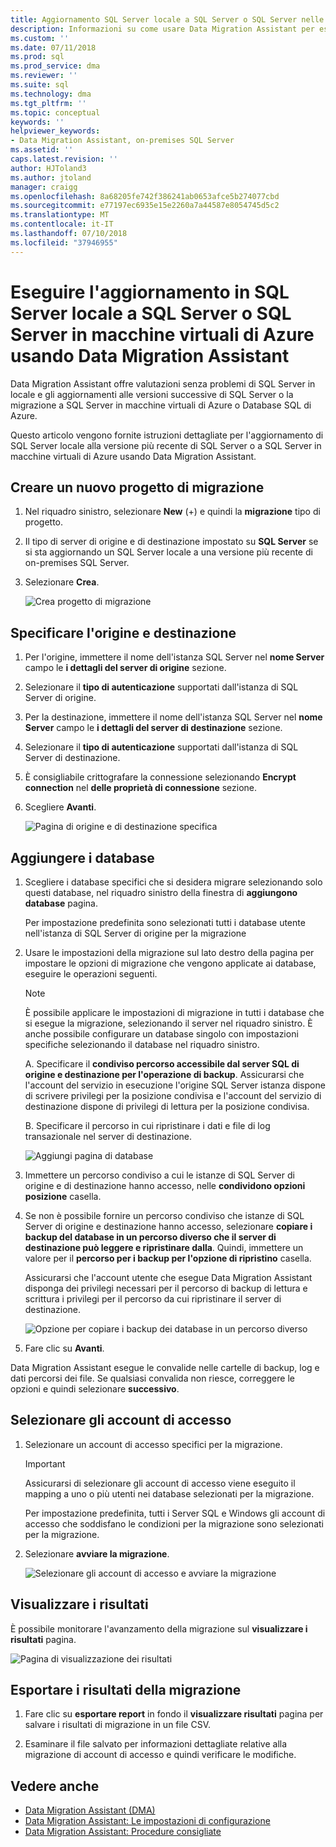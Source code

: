 ```yaml
---
title: Aggiornamento SQL Server locale a SQL Server o SQL Server nelle macchine virtuali di Azure usando Data Migration Assistant | Microsoft Docs
description: Informazioni su come usare Data Migration Assistant per eseguire l'aggiornamento di un Server SQL locale a una versione successiva di SQL Server o a SQL Server in macchine virtuali di Azure
ms.custom: ''
ms.date: 07/11/2018
ms.prod: sql
ms.prod_service: dma
ms.reviewer: ''
ms.suite: sql
ms.technology: dma
ms.tgt_pltfrm: ''
ms.topic: conceptual
keywords: ''
helpviewer_keywords:
- Data Migration Assistant, on-premises SQL Server
ms.assetid: ''
caps.latest.revision: ''
author: HJToland3
ms.author: jtoland
manager: craigg
ms.openlocfilehash: 8a68205fe742f386241ab0653afce5b274077cbd
ms.sourcegitcommit: e77197ec6935e15e2260a7a44587e8054745d5c2
ms.translationtype: MT
ms.contentlocale: it-IT
ms.lasthandoff: 07/10/2018
ms.locfileid: "37946955"
---
```

# <a name="upgrade-on-premises-sql-server-to-sql-server-or-sql-server-on-azure-vms-using-the-data-migration-assistant"></a>Eseguire l'aggiornamento in SQL Server locale a SQL Server o SQL Server in macchine virtuali di Azure usando Data Migration Assistant

Data Migration Assistant offre valutazioni senza problemi di SQL Server in locale e gli aggiornamenti alle versioni successive di SQL Server o la migrazione a SQL Server in macchine virtuali di Azure o Database SQL di Azure.

Questo articolo vengono fornite istruzioni dettagliate per l'aggiornamento di SQL Server locale alla versione più recente di SQL Server o a SQL Server in macchine virtuali di Azure usando Data Migration Assistant.   

## <a name="create-a-new-migration-project"></a>Creare un nuovo progetto di migrazione

1. Nel riquadro sinistro, selezionare **New** (+) e quindi la **migrazione** tipo di progetto.

2. Il tipo di server di origine e di destinazione impostato su **SQL Server** se si sta aggiornando un SQL Server locale a una versione più recente di on-premises SQL Server.

3. Selezionare **Crea**.

   ![Crea progetto di migrazione](../dma/media/NewCreate.png)

## <a name="specify-the-source-and-target"></a>Specificare l'origine e destinazione

1. Per l'origine, immettere il nome dell'istanza SQL Server nel **nome Server** campo le **i dettagli del server di origine** sezione. 

2. Selezionare il **tipo di autenticazione** supportati dall'istanza di SQL Server di origine.

3. Per la destinazione, immettere il nome dell'istanza SQL Server nel **nome Server** campo le **i dettagli del server di destinazione** sezione. 

4. Selezionare il **tipo di autenticazione** supportati dall'istanza di SQL Server di destinazione.

5. È consigliabile crittografare la connessione selezionando **Encrypt connection** nel **delle proprietà di connessione** sezione.

6. Scegliere **Avanti**.

   ![Pagina di origine e di destinazione specifica](../dma/media/SourceTarget.png)

## <a name="add-databases"></a>Aggiungere i database

1. Scegliere i database specifici che si desidera migrare selezionando solo questi database, nel riquadro sinistro della finestra di **aggiungono database** pagina.

   Per impostazione predefinita sono selezionati tutti i database utente nell'istanza di SQL Server di origine per la migrazione

2. Usare le impostazioni della migrazione sul lato destro della pagina per impostare le opzioni di migrazione che vengono applicate ai database, eseguire le operazioni seguenti.

   > [!NOTE]
   > È possibile applicare le impostazioni di migrazione in tutti i database che si esegue la migrazione, selezionando il server nel riquadro sinistro. È anche possibile configurare un database singolo con impostazioni specifiche selezionando il database nel riquadro sinistro.

    A. Specificare il **condiviso percorso accessibile dal server SQL di origine e destinazione per l'operazione di backup**. Assicurarsi che l'account del servizio in esecuzione l'origine SQL Server istanza dispone di scrivere privilegi per la posizione condivisa e l'account del servizio di destinazione dispone di privilegi di lettura per la posizione condivisa.

    B. Specificare il percorso in cui ripristinare i dati e file di log transazionale nel server di destinazione.

    ![Aggiungi pagina di database](../dma/media/AddDatabases.png)

3. Immettere un percorso condiviso a cui le istanze di SQL Server di origine e di destinazione hanno accesso, nelle **condividono opzioni posizione** casella.

4. Se non è possibile fornire un percorso condiviso che istanze di SQL Server di origine e destinazione hanno accesso, selezionare **copiare i backup del database in un percorso diverso che il server di destinazione può leggere e ripristinare dalla**. Quindi, immettere un valore per il **percorso per i backup per l'opzione di ripristino** casella. 

   Assicurarsi che l'account utente che esegue Data Migration Assistant disponga dei privilegi necessari per il percorso di backup di lettura e scrittura i privilegi per il percorso da cui ripristinare il server di destinazione.

   ![Opzione per copiare i backup dei database in un percorso diverso](../dma/media/CopyDatabaseDifferentLocation.png)

5. Fare clic su **Avanti**.

Data Migration Assistant esegue le convalide nelle cartelle di backup, log e dati percorsi dei file. Se qualsiasi convalida non riesce, correggere le opzioni e quindi selezionare **successivo**.

## <a name="select-logins"></a>Selezionare gli account di accesso

1. Selezionare un account di accesso specifici per la migrazione.

   > [!IMPORTANT]
   > Assicurarsi di selezionare gli account di accesso viene eseguito il mapping a uno o più utenti nei database selezionati per la migrazione.   

   Per impostazione predefinita, tutti i Server SQL e Windows gli account di accesso che soddisfano le condizioni per la migrazione sono selezionati per la migrazione.

2. Selezionare **avviare la migrazione**.

   ![Selezionare gli account di accesso e avviare la migrazione](../dma/media/SelectLogins.png)

## <a name="view-results"></a>Visualizzare i risultati

È possibile monitorare l'avanzamento della migrazione sul **visualizzare i risultati** pagina.

![Pagina di visualizzazione dei risultati](../dma/media/ViewResults.png)

## <a name="export-migration-results"></a>Esportare i risultati della migrazione

1. Fare clic su **esportare report** in fondo il **visualizzare risultati** pagina per salvare i risultati di migrazione in un file CSV.

2. Esaminare il file salvato per informazioni dettagliate relative alla migrazione di account di accesso e quindi verificare le modifiche.

## <a name="see-also"></a>Vedere anche

- [Data Migration Assistant (DMA)](../dma/dma-overview.md)
- [Data Migration Assistant: Le impostazioni di configurazione](../dma/dma-configurationsettings.md)
- [Data Migration Assistant: Procedure consigliate](../dma/dma-bestpractices.md)
